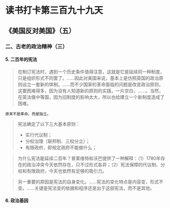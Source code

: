 读书打卡第三百九十九天
===

《美国反对美国》（五）
---

### 二、古老的政治精神（三）

#### 5. 二百年的宪法

> 在制订宪法时，遇到一个历史条件值得注意，这就是它是延续同一种制度，只是组织形式不同罢了。……因此对美国来说，基本上是仿照英国的政治原则设立一套新的体制。……而不少国家的革命面临的问题是改变政治原则，这要困难得多，因为没有人知道新的原则的实践，一片空白，……。当然，在英法俄中等国，因为旧制度的影响太大，所以也给建立一个新制度造成了困难。
```
原来不是革命，而是独立。
```
> 宪法确定了以下三大基本原则：
> * 实行代议制；
> * 分权治理（联邦制、三权分立）；
> * 有限政府，即规定政府不能做什么；

> 为什么宪法能延续二百年？普莱维特和沃巴提供了一种解释：（1）1780年存在的政治冲突今天依然存在，只不过形式各异；（2）宪法保障的代议制、分权和有限政府，今天也依然有足够的吸引力。

> 另一重要的原因是宪法的自身变化。……宪法的变化特点是内容变，形式不变。……关键是宪法变的依据和程序还是出于这部宪法，而不是其他。

#### 6. 政治基因